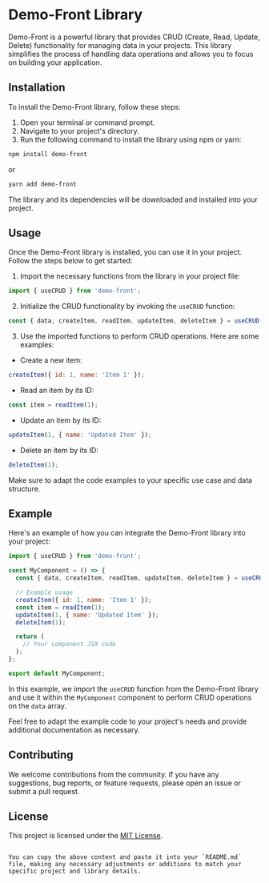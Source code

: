 
# Demo-Front Library

Demo-Front is a powerful library that provides CRUD (Create, Read, Update, Delete) functionality for managing data in your projects. This library simplifies the process of handling data operations and allows you to focus on building your application.

## Installation

To install the Demo-Front library, follow these steps:

1. Open your terminal or command prompt.
2. Navigate to your project's directory.
3. Run the following command to install the library using npm or yarn:

```bash
npm install demo-front
```

or

```bash
yarn add demo-front
```

The library and its dependencies will be downloaded and installed into your project.

## Usage

Once the Demo-Front library is installed, you can use it in your project. Follow the steps below to get started:

1. Import the necessary functions from the library in your project file:

```javascript
import { useCRUD } from 'demo-front';
```

2. Initialize the CRUD functionality by invoking the `useCRUD` function:

```javascript
const { data, createItem, readItem, updateItem, deleteItem } = useCRUD();
```

3. Use the imported functions to perform CRUD operations. Here are some examples:

- Create a new item:
```javascript
createItem({ id: 1, name: 'Item 1' });
```

- Read an item by its ID:
```javascript
const item = readItem(1);
```

- Update an item by its ID:
```javascript
updateItem(1, { name: 'Updated Item' });
```

- Delete an item by its ID:
```javascript
deleteItem(1);
```

Make sure to adapt the code examples to your specific use case and data structure.

## Example

Here's an example of how you can integrate the Demo-Front library into your project:

```javascript
import { useCRUD } from 'demo-front';

const MyComponent = () => {
  const { data, createItem, readItem, updateItem, deleteItem } = useCRUD();

  // Example usage
  createItem({ id: 1, name: 'Item 1' });
  const item = readItem(1);
  updateItem(1, { name: 'Updated Item' });
  deleteItem(1);

  return (
    // Your component JSX code
  );
};

export default MyComponent;
```

In this example, we import the `useCRUD` function from the Demo-Front library and use it within the `MyComponent` component to perform CRUD operations on the `data` array.

Feel free to adapt the example code to your project's needs and provide additional documentation as necessary.

## Contributing

We welcome contributions from the community. If you have any suggestions, bug reports, or feature requests, please open an issue or submit a pull request.

## License

This project is licensed under the [MIT License](LICENSE).

```

You can copy the above content and paste it into your `README.md` file, making any necessary adjustments or additions to match your specific project and library details.